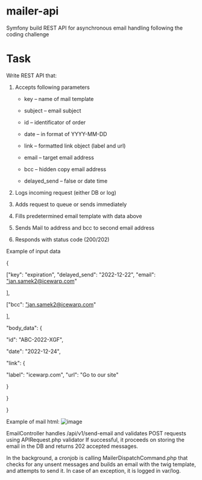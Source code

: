 # mailer-api
Symfony build REST API for asynchronous email handling following the coding challenge

# Task

Write REST API that:

1.  Accepts following parameters

    *   key – name of mail template

    *   subject – email subject

    *   id – identificator of order

    *   date – in format of YYYY-MM-DD

    *   link – formatted link object (label and url)

    *   email – target email address

    *   bcc – hidden copy email address

    *   delayed_send – false or date time

2.  Logs incoming request (either DB or log)

3.  Adds request to queue or sends immediately

4.  Fills predetermined email template with data above

5.  Sends Mail to address and bcc to second email address

6.  Responds with status code (200/202)

Example of input data

{

["key": "expiration", "delayed_send": "2022-12-22", "email": [ "](mailto:jan.samek2@icewarp.com)jan.samek2@icewarp.com"

],

["bcc": [ "](mailto:jan.samek2@icewarp.com)jan.samek2@icewarp.com"

],

"body_data": {

"id": "ABC-2022-XGF",

"date": "2022-12-24",

"link": {

"label": "icewarp.com", "url": "Go to our site"

}

}

}

Example of mail html:
![image](https://github.com/Firewalker2600/mailer-api/assets/70068719/a4437f72-b5d7-4122-b9a4-0937f9cb69b4)

EmailController handles /api/v1/send-email and validates POST requests using APIRequest.php validator
If successful, it proceeds on storing the email in the DB and returns 202 accepted messages.

In the background, a cronjob is calling MailerDispatchCommand.php that checks for any unsent messages and builds an email with the twig template, and attempts to send it.
In case of an exception, it is logged in var/log.
